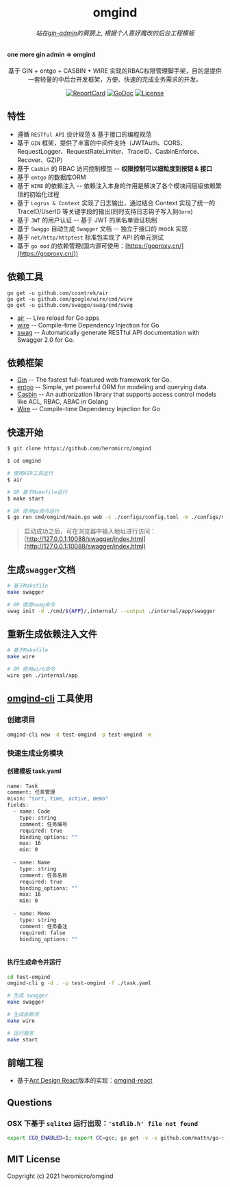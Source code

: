 <h1 align="center">omgind</h1>

<h6 align="center">站在<a href="https://github.com/LyricTian/gin-admin">gin-admin</a>的肩膀上, 根据个人喜好魔改的后台工程模板</h6>

#### one more gin admin => omgind

<div align="center">
 基于 GIN + entgo + CASBIN + WIRE 实现的RBAC权限管理脚手架，目的是提供一套轻量的中后台开发框架，方便、快速的完成业务需求的开发。
<br/>

[![ReportCard][reportcard-image]][reportcard-url] [![GoDoc][godoc-image]][godoc-url] [![License][license-image]][license-url]

</div>

## 特性

- 遵循 `RESTful API` 设计规范 & 基于接口的编程规范
- 基于 `GIN` 框架，提供了丰富的中间件支持（JWTAuth、CORS、RequestLogger、RequestRateLimiter、TraceID、CasbinEnforce、Recover、GZIP）
- 基于 `Casbin` 的 RBAC 访问控制模型 -- **权限控制可以细粒度到按钮 & 接口**
- 基于 `entgo` 的数据库ORM
- 基于 `WIRE` 的依赖注入 -- 依赖注入本身的作用是解决了各个模块间层级依赖繁琐的初始化过程
- 基于 `Logrus & Context` 实现了日志输出，通过结合 Context 实现了统一的 TraceID/UserID 等关键字段的输出(同时支持日志钩子写入到`Gorm`)
- 基于 `JWT` 的用户认证 -- 基于 JWT 的黑名单验证机制
- 基于 `Swaggo` 自动生成 `Swagger` 文档 -- 独立于接口的 mock 实现
- 基于 `net/http/httptest` 标准包实现了 API 的单元测试
- 基于 `go mod` 的依赖管理(国内源可使用：[https://goproxy.cn/](https://goproxy.cn/))

## 依赖工具

```
go get -u github.com/cosmtrek/air
go get -u github.com/google/wire/cmd/wire
go get -u github.com/swaggo/swag/cmd/swag
```

- [air](https://github.com/cosmtrek/air) -- Live reload for Go apps
- [wire](https://github.com/google/wire) -- Compile-time Dependency Injection for Go
- [swag](https://github.com/swaggo/swag) -- Automatically generate RESTful API documentation with Swagger 2.0 for Go.

## 依赖框架

- [Gin](https://gin-gonic.com/) -- The fastest full-featured web framework for Go.
- [entgo](https://entgo.io) -- Simple, yet powerful ORM for modeling and querying data.
- [Casbin](https://casbin.org/) -- An authorization library that supports access control models like ACL, RBAC, ABAC in Golang
- [Wire](https://github.com/google/wire) -- Compile-time Dependency Injection for Go

## 快速开始

```bash
$ git clone https://github.com/heromicro/omgind

$ cd omgind

# 使用AIR工具运行
$ air

# OR 基于Makefile运行
$ make start

# OR 使用go命令运行
$ go run cmd/omgind/main.go web -c ./configs/config.toml -m ./configs/model.conf --menu ./configs/menu.yaml
```

> 启动成功之后，可在浏览器中输入地址进行访问：[http://127.0.0.1:10088/swagger/index.html](http://127.0.0.1:10088/swagger/index.html)

## 生成`swagger`文档

```bash
# 基于Makefile
make swagger

# OR 使用swag命令
swag init -d ./cmd/${APP}/,internal/ --output ./internal/app/swagger
```

## 重新生成依赖注入文件

```bash
# 基于Makefile
make wire

# OR 使用wire命令
wire gen ./internal/app
```

## [omgind-cli](https://github.com/heromicro/omgind-cli) 工具使用

### 创建项目

```bash
omgind-cli new -d test-omgind -p test-omgind -m
```

### 快速生成业务模块

#### 创建模板 task.yaml

```bash
name: Task
comment: 任务管理
mixin: "sort, time, active, memo"
fields:
  - name: Code
    type: string
    comment: 任务编号
    required: true
    binding_options: ""
    max: 16
    min: 0
    
  - name: Name
    type: string
    comment: 任务名称
    required: true
    binding_options: ""
    max: 16
    min: 0
    
  - name: Memo
    type: string
    comment: 任务备注
    required: false
    binding_options: ""
    
```

#### 执行生成命令并运行

```bash
cd test-omgind
omgind-cli g -d . -p test-omgind -f ./task.yaml

# 生成 swagger
make swagger

# 生成依赖项
make wire

# 运行服务
make start
```

## 前端工程

- 基于[Ant Design React](https://ant.design/index-cn)版本的实现：[omgind-react](https://github.com/heromicro/omgind-react)

## Questions

### OSX 下基于 `sqlite3` 运行出现：`'stdlib.h' file not found`

```bash
export CGO_ENABLED=1; export CC=gcc; go get -v -x github.com/mattn/go-sqlite3
```

## MIT License

Copyright (c) 2021 heromicro/omgind

[reportcard-url]: https://goreportcard.com/
[reportcard-image]: https://goreportcard.com
[godoc-url]: https://pkg.go.dev/github.com/
[godoc-image]: https://godoc.org/github.com/
[license-url]: http://opensource.org/licenses/MIT
[license-image]: https://img.shields.io/npm/l/express.svg
